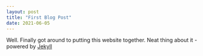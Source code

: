 ```yaml
---
layout: post
title: "First Blog Post"
date: 2021-06-05
---
```


Well. Finally got around to putting this website together. Neat thing about it - powered by [Jekyll](http://jekyllrb.com)
